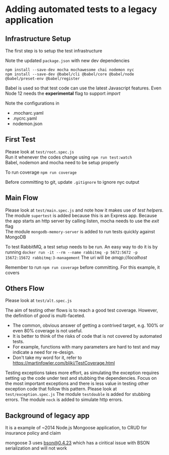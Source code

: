# Adding automated tests to a legacy application

## Infrastructure Setup
The first step is to setup the test infrastructure 

Note the updated `package.json` with new dev dependencies
```
npm install --save-dev mocha mochawesome chai nodemon nyc
npm install --save-dev @babel/cli @babel/core @babel/node @babel/preset-env @babel/register
```
Babel is used so that test code can use the latest Javascript features.  Even Node 12 needs the **experimental** flag to support *import*

Note the configurations in 
* .mocharc.yaml
* .nycrc.yaml
* nodemon.json

## First Test
Please look at `test/root.spec.js`  
Run it whenever the codes change using 
`npm run test:watch`  
Babel, nodemon and mocha need to be setup properly

To run coverage
`npm run coverage`

Before committing to git, update `.gitignore` to ignore nyc output

## Main Flow
Please look at `test/main.spec.js` and note how it makes use of _test helpers_.  
The module `supertest` is added because this is an Express app.  Because the app starts an http server by calling listen, mocha needs to use the _exit_ flag  
The module `mongodb-memory-server` is added to run tests quickly against MongoDB  

To test RabbitMQ, a test setup needs to be run.  An easy way to do it is by running 
`docker run -it --rm --name rabbitmq -p 5672:5672 -p 15672:15672 rabbitmq:3-management`
The uri will be _amqp://localhost_

Remember to run `npm run coverage` before committing.  For this example, it covers 


## Others Flow
Please look at `test/alt.spec.js`

The aim of testing other flows is to reach a good test coverage.  However, the definition of _good_ is multi-faceted.
* The common, obvious answer of getting a contrived target, e.g. 100% or even 80% coverage is not useful.
* It is better to think of the risks of code that is not covered by automated tests.  
* For example, functions with many parameters are hard to test and may indicate a need for re-design.  
* Don't take my word for it, refer to https://martinfowler.com/bliki/TestCoverage.html

Testing exceptions takes more effort, as simulating the exception requires setting up the code under test and stubbing the dependencies.  Focus on the most important exceptions and there is less value in testing other exception code that follow this pattern.
Please look at `test/exception.spec.js`
The module `testdouble` is added for stubbing errors.
The module `nock` is added to simulate http errors.



## Background of legacy app ##
It is a example of ~2014 Node.js Mongoose application, to CRUD for insurance policy and claim 

mongoose 3 uses bson@0.4.23 which has a ciritical issue with BSON serialization and will not work


